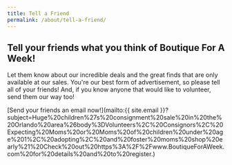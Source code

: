 ```yaml
---
title: Tell a Friend
permalink: /about/tell-a-friend/
---
```


## Tell your friends what you think of Boutique For A Week!

Let them know about our incredible deals and the great finds that are only available at our sales. You're our best form of advertisement, so please tell all of your friends! And, if you know anyone that would like to volunteer, send them our way too!

[Send your friends an email now!](mailto:{{ site.email }}?subject=Huge%20children%27s%20consignment%20sale%20in%20the%20Orlando%20area%26body%3DVolunteers%2C%20Consignors%2C%20Expecting%20Moms%20or%20Moms%20of%20children%20under%20age%201%2C%20adopting%2C%20and%20foster%20moms%20shop%20early%21%20Check%20out%20https%3A%2F%2Fwww.BoutiqueForAWeek.com%20for%20details%20and%20to%20register.)
